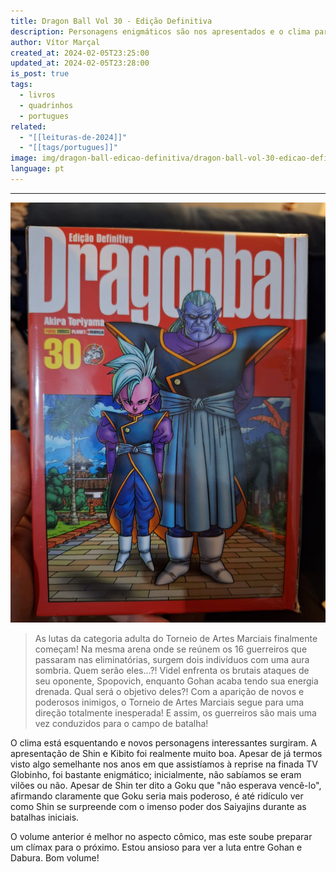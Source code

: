 ```yaml
---
title: Dragon Ball Vol 30 - Edição Definitiva
description: Personagens enigmáticos são nos apresentados e o clima parece ficar sério.
author: Vítor Marçal
created_at: 2024-02-05T23:25:00
updated_at: 2024-02-05T23:28:00
is_post: true
tags:
  - livros
  - quadrinhos
  - portugues
related:
  - "[[leituras-de-2024]]"
  - "[[tags/portugues]]"
image: img/dragon-ball-edicao-definitiva/dragon-ball-vol-30-edicao-definitiva.jpg
language: pt
---
```

---
![Dragon Ball Vol 30  - Edição Definitiva](img/dragon-ball-edicao-definitiva/dragon-ball-vol-30-edicao-definitiva.jpg)

> As lutas da categoria adulta do Torneio de Artes Marciais finalmente começam! Na mesma arena onde se reúnem os 16 guerreiros que passaram nas eliminatórias, surgem dois indivíduos com uma aura sombria. Quem serão eles…?! Videl enfrenta os brutais ataques de seu oponente, Spopovich, enquanto Gohan acaba tendo sua energia drenada. Qual será o objetivo deles?! Com a aparição de novos e poderosos inimigos, o Torneio de Artes Marciais segue para uma direção totalmente inesperada! E assim, os guerreiros são mais uma vez conduzidos para o campo de batalha!

O clima está esquentando e novos personagens interessantes surgiram. A apresentação de Shin e Kibito foi realmente muito boa. Apesar de já termos visto algo semelhante nos anos em que assistíamos à reprise na finada TV Globinho, foi bastante enigmático; inicialmente, não sabíamos se eram vilões ou não. Apesar de Shin ter dito a Goku que "não esperava vencê-lo", afirmando claramente que Goku seria mais poderoso, é até ridículo ver como Shin se surpreende com o imenso poder dos Saiyajins durante as batalhas iniciais.

O volume anterior é melhor no aspecto cômico, mas este soube preparar um clímax para o próximo. Estou ansioso para ver a luta entre Gohan e Dabura. Bom volume!